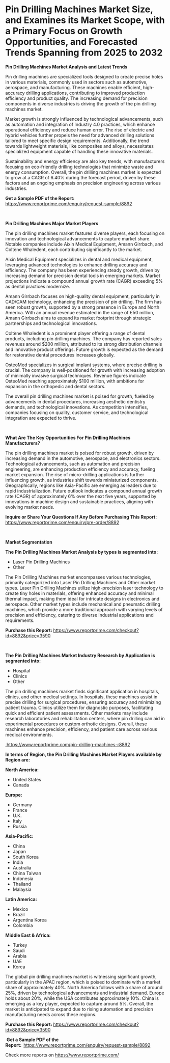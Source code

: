 <p><h1>Pin Drilling Machines Market Size, and Examines its Market Scope, with a Primary Focus on Growth Opportunities, and Forecasted Trends Spanning from 2025 to 2032</h1></p><p><strong>Pin Drilling Machines Market Analysis and Latest Trends</strong></p>
<p><p>Pin drilling machines are specialized tools designed to create precise holes in various materials, commonly used in sectors such as automotive, aerospace, and manufacturing. These machines enable efficient, high-accuracy drilling applications, contributing to improved production efficiency and product quality. The increasing demand for precision components in diverse industries is driving the growth of the pin drilling machines market.</p><p>Market growth is strongly influenced by technological advancements, such as automation and integration of Industry 4.0 practices, which enhance operational efficiency and reduce human error. The rise of electric and hybrid vehicles further propels the need for advanced drilling solutions tailored to meet specific design requirements. Additionally, the trend towards lightweight materials, like composites and alloys, necessitates specialized equipment capable of handling these innovative materials.</p><p>Sustainability and energy efficiency are also key trends, with manufacturers focusing on eco-friendly drilling technologies that minimize waste and energy consumption. Overall, the pin drilling machines market is expected to grow at a CAGR of 6.40% during the forecast period, driven by these factors and an ongoing emphasis on precision engineering across various industries.</p></p>
<p><strong>Get a Sample PDF of the Report:&nbsp;</strong> <a href="https://www.reportprime.com/enquiry/request-sample/8892?utm_campaign=2716&utm_medium=2&utm_source=Github&utm_content=ia&utm_term=20032025&utm_id=pin-drilling-machines">https://www.reportprime.com/enquiry/request-sample/8892</a></p>
<p>&nbsp;</p>
<p><strong>Pin Drilling Machines Major Market Players</strong></p>
<p><p>The pin drilling machines market features diverse players, each focusing on innovation and technological advancements to capture market share. Notable companies include Aixin Medical Equipment, Amann Girrbach, and Coltène Whaledent, each contributing significantly to the market.</p><p>Aixin Medical Equipment specializes in dental and medical equipment, leveraging advanced technologies to enhance drilling accuracy and efficiency. The company has been experiencing steady growth, driven by increasing demand for precision dental tools in emerging markets. Market projections indicate a compound annual growth rate (CAGR) exceeding 5% as dental practices modernize.</p><p>Amann Girrbach focuses on high-quality dental equipment, particularly in CAD/CAM technology, enhancing the precision of pin drilling. The firm has seen robust growth, supported by a strong presence in Europe and North America. With an annual revenue estimated in the range of €50 million, Amann Girrbach aims to expand its market footprint through strategic partnerships and technological innovations.</p><p>Coltène Whaledent is a prominent player offering a range of dental products, including pin drilling machines. The company has reported sales revenues around $200 million, attributed to its strong distribution channels and innovative product offerings. Future growth is expected as the demand for restorative dental procedures increases globally.</p><p>OsteoMed specializes in surgical implant systems, where precise drilling is crucial. The company is well-positioned for growth with increasing adoption of minimally invasive surgical techniques. Revenue figures indicate OsteoMed reaching approximately $100 million, with ambitions for expansion in the orthopedic and dental sectors.</p><p>The overall pin drilling machines market is poised for growth, fueled by advancements in dental procedures, increasing aesthetic dentistry demands, and technological innovations. As competition intensifies, companies focusing on quality, customer service, and technological integration are expected to thrive.</p></p>
<p>&nbsp;</p>
<p><strong>What Are The Key Opportunities For Pin Drilling Machines Manufacturers?</strong></p>
<p><p>The pin drilling machines market is poised for robust growth, driven by increasing demand in the automotive, aerospace, and electronics sectors. Technological advancements, such as automation and precision engineering, are enhancing production efficiency and accuracy, fueling market expansion. The rise of micro-drilling applications is further influencing growth, as industries shift towards miniaturized components. Geographically, regions like Asia-Pacific are emerging as leaders due to rapid industrialization. Future outlook indicates a compound annual growth rate (CAGR) of approximately 6% over the next five years, supported by innovations in machine design and sustainable practices, aligning with evolving market needs.</p></p>
<p><strong>Inquire or Share Your Questions If Any Before Purchasing This Report:</strong> <a href="https://www.reportprime.com/enquiry/pre-order/8892?utm_campaign=2716&utm_medium=2&utm_source=Github&utm_content=ia&utm_term=20032025&utm_id=pin-drilling-machines">https://www.reportprime.com/enquiry/pre-order/8892</a></p>
<p>&nbsp;</p>
<p><strong>Market Segmentation</strong></p>
<p><strong>The Pin Drilling Machines Market Analysis by types is segmented into:</strong></p>
<p><ul><li>Laser Pin Drilling Machines</li><li>Other</li></ul></p>
<p><p>The Pin Drilling Machines market encompasses various technologies, primarily categorized into Laser Pin Drilling Machines and Other market types. Laser Pin Drilling Machines utilize high-precision laser technology to create tiny holes in materials, offering enhanced accuracy and minimal thermal impact, making them ideal for intricate designs in electronics and aerospace. Other market types include mechanical and pneumatic drilling machines, which provide a more traditional approach with varying levels of precision and efficiency, catering to diverse industrial applications and requirements.</p></p>
<p><strong>Purchase this Report:&nbsp;</strong><a href="https://www.reportprime.com/checkout?id=8892&price=3590&utm_campaign=2716&utm_medium=2&utm_source=Github&utm_content=ia&utm_term=20032025&utm_id=pin-drilling-machines">https://www.reportprime.com/checkout?id=8892&price=3590</a></p>
<p>&nbsp;</p>
<p><strong>The Pin Drilling Machines Market Industry Research by Application is segmented into:</strong></p>
<p><ul><li>Hospital</li><li>Clinics</li><li>Other</li></ul></p>
<p><p>The pin drilling machines market finds significant application in hospitals, clinics, and other medical settings. In hospitals, these machines assist in precise drilling for surgical procedures, ensuring accuracy and minimizing patient trauma. Clinics utilize them for diagnostic purposes, facilitating quick and efficient patient assessments. Other markets may include research laboratories and rehabilitation centers, where pin drilling can aid in experimental procedures or custom orthotic designs. Overall, these machines enhance precision, efficiency, and patient care across various medical environments.</p></p>
<p><a href="https://www.reportprime.com/pin-drilling-machines-r8892?utm_campaign=2716&utm_medium=2&utm_source=Github&utm_content=ia&utm_term=20032025&utm_id=pin-drilling-machines">&nbsp;https://www.reportprime.com/pin-drilling-machines-r8892</a></p>
<p><strong>In terms of Region, the Pin Drilling Machines Market Players available by Region are:</strong></p>
<p>
    <p> <strong> North America: </strong>
        <ul>
            <li>United States</li>
            <li>Canada</li>
        </ul>
        </p> 
    <p> <strong> Europe: </strong>
        <ul>
            <li>Germany</li>
            <li>France</li>
            <li>U.K.</li>
            <li>Italy</li>
            <li>Russia</li>
        </ul>
        </p> 
    <p> <strong> Asia-Pacific: </strong>
        <ul>
            <li>China</li>
            <li>Japan</li>
            <li>South Korea</li>
            <li>India</li>
            <li>Australia</li>
            <li>China Taiwan</li>
            <li>Indonesia</li>
            <li>Thailand</li>
            <li>Malaysia</li>
        </ul>
        </p> 
    <p> <strong> Latin America: </strong>
        <ul>
            <li>Mexico</li>
            <li>Brazil</li>
            <li>Argentina Korea</li>
            <li>Colombia</li>
        </ul>
        </p> 
    <p> <strong> Middle East & Africa: </strong>
        <ul>
            <li>Turkey</li>
            <li>Saudi</li>
            <li>Arabia</li>
            <li>UAE</li>
            <li>Korea</li>
        </ul>
    </p>
    </p>
<p><p>The global pin drilling machines market is witnessing significant growth, particularly in the APAC region, which is poised to dominate with a market share of approximately 40%. North America follows with a share of around 25%, driven by technological advancements and industrial demand. Europe holds about 20%, while the USA contributes approximately 10%. China is emerging as a key player, expected to capture around 5%. Overall, the market is anticipated to expand due to rising automation and precision manufacturing needs across these regions.</p></p>
<p><strong>Purchase this Report: </strong><a href="https://www.reportprime.com/checkout?id=8892&price=3590&utm_campaign=2716&utm_medium=2&utm_source=Github&utm_content=ia&utm_term=20032025&utm_id=pin-drilling-machines">https://www.reportprime.com/checkout?id=8892&price=3590</a></p>
<p>&nbsp;<strong>Get a Sample PDF of the Report:&nbsp;&nbsp;</strong><a href="https://www.reportprime.com/enquiry/request-sample/8892?utm_campaign=2716&utm_medium=2&utm_source=Github&utm_content=ia&utm_term=20032025&utm_id=pin-drilling-machines">https://www.reportprime.com/enquiry/request-sample/8892</a></p>
<p><strong></strong></p>
<p>Check more reports on <a href="https://www.reportprime.com/?utm_campaign=2716&utm_medium=2&utm_source=Github&utm_content=ia&utm_term=20032025&utm_id=pin-drilling-machines">https://www.reportprime.com/</a></p>